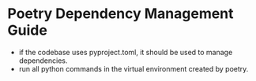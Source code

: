 # Poetry Dependency Management Guide

- if the codebase uses pyproject.toml, it should be used to manage dependencies.
- run all python commands in the virtual environment created by poetry.
